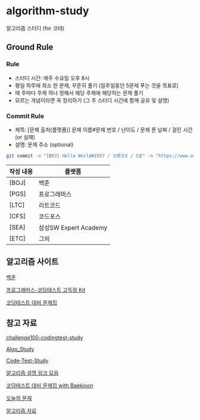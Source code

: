 # algorithm-study
알고리즘 스터디 (for 코테)

## Ground Rule
### Rule
- 스터디 시간: 매주 수요일 오후 8시
- 평일 하루에 최소 한 문제, 꾸준히 풀기 (일주일동안 5문제 푸는 것을 목표로)
- 매 주마다 주제 하나 정해서 해당 주제에 해당하는 문제 풀기
- 모르는 개념이라면 꼭 정리하기 (그 주 스터디 시간에 함께 공유 및 설명)

### Commit Rule
- 제목: \[문제 출처(플랫폼)\] 문제 이름#문제 번호 / 난이도 / 문제 푼 날짜 / 걸린 시간(or 실패)
- 설명: 문제 주소 (optional)
  
```bash
git commit -m "[BOJ] Hello World#2557 / 브론즈5 / 1분" -m "https://www.acmicpc.net/problem/2557"
```
작성 내용 | 플랫폼
--- | ---
[BOJ] | 백준
[PGS] | 프로그래머스
[LTC] | 리트코드
[CFS] | 코드포스
[SEA] | 삼성SW Expert Academy
[ETC] | 그외

## 알고리즘 사이트
[백준](https://www.acmicpc.net/)

[프로그래머스-코딩테스트 고득점 Kit](https://school.programmers.co.kr/learn/challenges?tab=algorithm_practice_kit)

[코딩테스트 대비 문제집](https://algorithm.tony9402.com/)


## 참고 자료
[challenge100-codingtest-study](https://github.com/ellynhan/challenge100-codingtest-study)

[Algo_Study](https://github.com/Seongho0503/Algo_Study?tab=readme-ov-file)

[Code-Test-Study](https://github.com/CodeTest-StudyGroup/Code-Test-Study?tab=readme-ov-file)

[알고리즘 설명 링크 모음](https://github.com/tony9402/baekjoon/blob/main/link_for_study.md)

[코딩테스트 대비 문제집 with Baekjoon](https://github.com/tony9402/baekjoon?tab=readme-ov-file)

[오늘의 문제](https://github.com/tony9402/baekjoon/blob/main/picked.md)

[알고리즘 자료](https://github.com/VSFe/Algorithm_Study)
